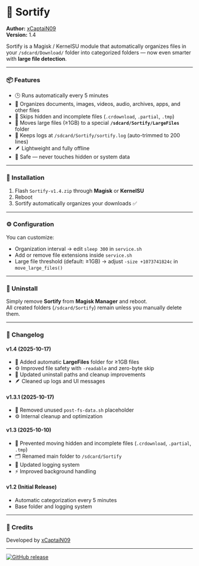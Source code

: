 # 📁 Sortify
**Author:** [xCaptaiN09](https://github.com/xCaptaiN09)  
**Version:** 1.4  

Sortify is a Magisk / KernelSU module that automatically organizes files in your `/sdcard/Download/` folder into categorized folders — now even smarter with **large file detection**.

---

### 📦 Features
- 🕒 Runs automatically every 5 minutes  
- 📂 Organizes documents, images, videos, audio, archives, apps, and other files  
- 🧠 Skips hidden and incomplete files (`.crdownload`, `.partial`, `.tmp`)  
- 💾 Moves large files (≥1GB) to a special **`/sdcard/Sortify/LargeFiles`** folder  
- 🧾 Keeps logs at `/sdcard/Sortify/sortify.log` (auto-trimmed to 200 lines)  
- 🪶 Lightweight and fully offline  
- 🚫 Safe — never touches hidden or system data  

---

### 🧩 Installation
1. Flash `Sortify-v1.4.zip` through **Magisk** or **KernelSU**  
2. Reboot  
3. Sortify automatically organizes your downloads ✅  

---

### ⚙️ Configuration
You can customize:
- Organization interval → edit `sleep 300` in `service.sh`  
- Add or remove file extensions inside `service.sh`  
- Large file threshold (default: ≥1GB) → adjust `-size +1073741824c` in `move_large_files()`  

---

### 🧼 Uninstall
Simply remove **Sortify** from **Magisk Manager** and reboot.  
All created folders (`/sdcard/Sortify`) remain unless you manually delete them.  

---

### 🧾 Changelog

#### v1.4 (2025-10-17)
- 💾 Added automatic **LargeFiles** folder for ≥1GB files  
- ⚙️ Improved file safety with `-readable` and zero-byte skip  
- 🧹 Updated uninstall paths and cleanup improvements  
- 🪶 Cleaned up logs and UI messages 

#### v1.3.1 (2025-10-17)
- 🧹 Removed unused `post-fs-data.sh` placeholder  
- ⚙️ Internal cleanup and optimization  

#### v1.3 (2025-10-10)
- 🚫 Prevented moving hidden and incomplete files (`.crdownload`, `.partial`, `.tmp`)  
- 🗂️ Renamed main folder to `/sdcard/Sortify`  
- 🧾 Updated logging system  
- ⚡ Improved background handling  

#### v1.2 (Initial Release)
- Automatic categorization every 5 minutes  
- Base folder and logging system  

---

### 🧡 Credits
Developed by [xCaptaiN09](https://github.com/xCaptaiN09)

---

[![GitHub release](https://img.shields.io/github/v/release/xCaptaiN09/Sortify)](https://github.com/xCaptaiN09/Sortify/releases)
